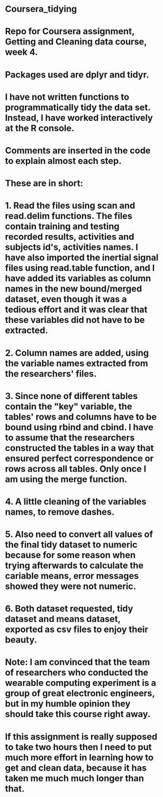 # Coursera_tidying
# Repo for Coursera assignment, Getting and Cleaning data course, week 4. 
# Packages used are dplyr and tidyr.
# I have not written functions to programmatically tidy the data set. Instead, I have worked interactively at the R console.
# Comments are inserted in the code to explain almost each step.
# These are in short:
# 1. Read the files using scan and read.delim functions. The files contain training and testing recorded results, activities and subjects id's, activities names. I have also imported the inertial signal files using read.table function, and I have added its variables as column names in the new bound/merged dataset, even though it was a tedious effort and it was clear that these variables did not have to be extracted.
# 2. Column names are added, using the variable names extracted from the researchers' files.
# 3. Since none of different tables contain the "key" variable, the tables' rows and columns have to be bound using rbind and cbind. I have to assume that the researchers constructed the tables in a way that ensured perfect correspondence or rows across all tables. Only once I am using the merge function.
# 4. A little cleaning of the variables names, to remove dashes.
# 5. Also need to convert all values of the final tidy dataset to numeric because for some reason when trying afterwards to calculate the cariable means, error messages showed they were not numeric.
# 6. Both dataset requested, tidy dataset and means dataset, exported as csv files to enjoy their beauty.
# Note: I am convinced that the team of researchers who conducted the wearable computing experiment is a group of great electronic engineers, but in my humble opinion they should take this course right away.
# If this assignment is really supposed to take two hours then I need to put much more effort in learning how to get and clean data, because it has taken me much much longer than that.
